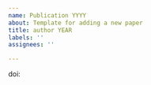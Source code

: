 ```yaml
---
name: Publication YYYY
about: Template for adding a new paper
title: author YEAR
labels: ''
assignees: ''

---
```


<!-- If you wish to add a new paper, please add the name of the first author and year in the title, and put the doi below -->

doi: <!-- replace me with DOI! -->

<!-- Please add a label, on the right hand side, corresponding to which list this publication is a part of-->
